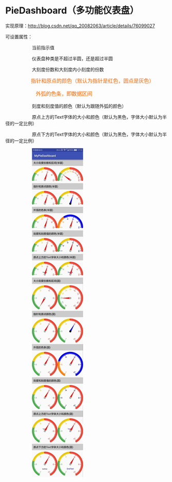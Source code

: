 # PieDashboard（多功能仪表盘）  
实现原理：http://blog.csdn.net/qq_20082063/article/details/76099027
<p>
	可设置属性：   &nbsp;
</p>
<p>
	&nbsp; &nbsp; &nbsp; &nbsp; &nbsp; &nbsp; &nbsp; &nbsp; &nbsp; &nbsp; &nbsp;当前指示值 &nbsp; <span style="color:#000099;">&nbsp;</span><span style="color:#ff6600;">&nbsp;</span> &nbsp; &nbsp;
</p>
<p>
	&nbsp; &nbsp; &nbsp; &nbsp; &nbsp; &nbsp; &nbsp; &nbsp; &nbsp; &nbsp; &nbsp;仪表盘种类是不超过半圆，还是超过半圆
</p>
<p>
	&nbsp; &nbsp; &nbsp; &nbsp; &nbsp; &nbsp; &nbsp; &nbsp; &nbsp; &nbsp; &nbsp;大刻度份数和大刻度内小刻度的份数&nbsp;
</p>
<p style="margin-top:0px; margin-bottom:16px; font-size:16px; line-height:24px">
	<span style="color: rgb(255, 102, 0);"><strong>&nbsp; &nbsp; &nbsp; &nbsp; &nbsp; &nbsp; &nbsp; &nbsp; &nbsp; &nbsp; &nbsp;</strong>指针和原点的颜色（默认为指针是红色，圆点是灰色）&nbsp;</span>
</p>
<p style="margin-top:0px; margin-bottom:16px; font-size:16px; line-height:24px">
	<span style="color: rgb(255, 102, 0);">&nbsp; &nbsp; &nbsp; &nbsp; &nbsp; &nbsp; &nbsp; &nbsp; &nbsp; &nbsp; &nbsp;外弧的色条，即数据区间</span>
</p>
<p>
	&nbsp; &nbsp; &nbsp; &nbsp; &nbsp; &nbsp; &nbsp; &nbsp; &nbsp; &nbsp; &nbsp;刻度和刻度值的颜色（默认为跟随外弧的颜色）   &nbsp; &nbsp; &nbsp; &nbsp;&nbsp;
</p>
<p>
	&nbsp; &nbsp; &nbsp; &nbsp; &nbsp; &nbsp; &nbsp; &nbsp; &nbsp; &nbsp; &nbsp;原点上方的Text字体的大小和颜色（默认为黑色，字体大小默认为半径的一定比例） &nbsp; &nbsp; &nbsp; &nbsp; &nbsp;&nbsp;
</p>
<p>
	&nbsp; &nbsp; &nbsp; &nbsp; &nbsp; &nbsp; &nbsp; &nbsp; &nbsp; &nbsp; &nbsp;原点下方的Text字体的大小和颜色（默认为黑色，字体大小默认为半径的一定比例）
</p>

&nbsp; &nbsp; &nbsp; &nbsp; &nbsp; &nbsp; &nbsp; &nbsp; &nbsp; &nbsp; &nbsp;![Image text](https://github.com/AndroidCloud/PieDashboard/blob/master/DemoImg/417341552863794314.jpg)
